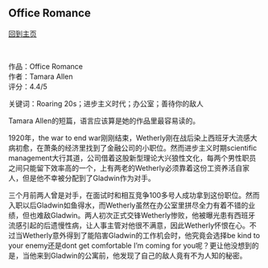 ## Office Romance
[回到主页](https://boheme130.github.io/Fiction.git.io/)

<br>

作品：Office Romance<br>
作者：Tamara Allen<br>
评分：4.4/5<br>

关键词：Roaring 20s；进步主义时代；办公室；善待你的敌人

Tamara Allen的短篇，语言应该算是她的作品里最容易读的。

1920年，the war to end war刚刚结束，Wetherly刚在战后染上西班牙大流感大病初愈，在萧条的经济里找到了金融公司的小职位。然而进步主义时期scientific management大行其道，公司借着这股新型理论大兴狼性文化，每两个男性职员之间只能留下效率高的一个，上有两老的Wetherly必须靠着这份工资养活自家人，但是他不幸被分配到了Gladwin作为对手。

三个月前两人曾是对手，在面试时和相互竞争100多号人成功拿到这份职位。然而入职以后Gladwin如鱼得水，而Wetherly虽然在办公室里拼尽全力有着不错的业绩，但也难敌Gladwin。两人初次正式交锋Wetherly惨败，他被曝光患有西班牙流感引起的后遗慢性病，让人事主管对他很不满意，因此Wetherly怀恨在心。不过当Wetherly意外得到了能陷害Gladwin的工作机会时，他究竟会选择be kind to your enemy还是dont get comfortable I’m coming for you呢？更让他没想到的是，当他来到Gladwin的公寓前，他发现了自己的敌人竟有不为人知的秘密。